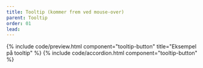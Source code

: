 ```yaml
---
title: Tooltip (kommer frem ved mouse-over)
parent: Tooltip
order: 01
lead: 
---
```

{% include code/preview.html component="tooltip-button" title="Eksempel på tooltip" %}
{% include code/accordion.html component="tooltip-button" %}
